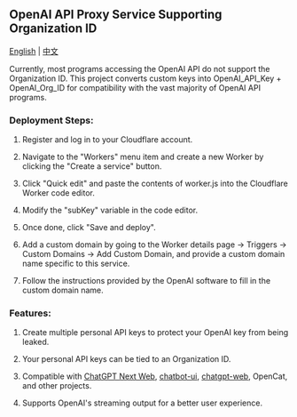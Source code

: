 ## OpenAI API Proxy Service Supporting Organization ID

<a href="./README.md">English</a> |
<a href="./README_cn.md">中文</a>

Currently, most programs accessing the OpenAI API do not support the Organization ID. This project converts custom keys into OpenAI_API_Key + OpenAI_Org_ID for compatibility with the vast majority of OpenAI API programs.

### Deployment Steps:

1. Register and log in to your Cloudflare account.

2. Navigate to the "Workers" menu item and create a new Worker by clicking the "Create a service" button.

3. Click "Quick edit" and paste the contents of worker.js into the Cloudflare Worker code editor.

4. Modify the "subKey" variable in the code editor.

5. Once done, click "Save and deploy".

6. Add a custom domain by going to the Worker details page -> Triggers -> Custom Domains -> Add Custom Domain, and provide a custom domain name specific to this service.

7. Follow the instructions provided by the OpenAI software to fill in the custom domain name.

### Features:
1. Create multiple personal API keys to protect your OpenAI key from being leaked.

2. Your personal API keys can be tied to an Organization ID.

3. Compatible with <a href="https://github.com/Yidadaa/ChatGPT-Next-Web">ChatGPT Next Web</a>, <a href="https://github.com/mckaywrigley/chatbot-ui">chatbot-ui</a>, <a href="https://github.com/Chanzhaoyu/chatgpt-web">chatgpt-web</a>, OpenCat, and other projects.

4. Supports OpenAI's streaming output for a better user experience.

